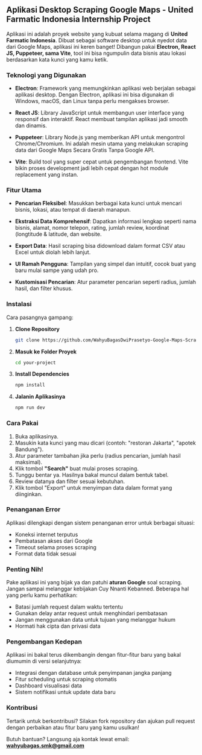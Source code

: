 ## Aplikasi Desktop Scraping Google Maps - United Farmatic Indonesia Internship Project

Aplikasi ini adalah proyek website yang kubuat selama magang di **United Farmatic Indonesia**. Dibuat sebagai software desktop untuk nyedot data dari Google Maps, aplikasi ini keren banget! Dibangun pakai **Electron, React JS, Puppeteer, sama Vite**, tool ini bisa ngumpulin data bisnis atau lokasi berdasarkan kata kunci yang kamu ketik.

### Teknologi yang Digunakan

- **Electron**: Framework yang memungkinkan aplikasi web berjalan sebagai aplikasi desktop. Dengan Electron, aplikasi ini bisa digunakan di Windows, macOS, dan Linux tanpa perlu mengakses browser.

- **React JS**: Library JavaScript untuk membangun user interface yang responsif dan interaktif. React membuat tampilan aplikasi jadi smooth dan dinamis.

- **Puppeteer**: Library Node.js yang memberikan API untuk mengontrol Chrome/Chromium. Ini adalah mesin utama yang melakukan scraping data dari Google Maps Secara Gratis Tanpa Google API.

- **Vite**: Build tool yang super cepat untuk pengembangan frontend. Vite bikin proses development jadi lebih cepat dengan hot module replacement yang instan.

### Fitur Utama

- **Pencarian Fleksibel**: Masukkan berbagai kata kunci untuk mencari bisnis, lokasi, atau tempat di daerah manapun.

- **Ekstraksi Data Komprehensif**: Dapatkan informasi lengkap seperti nama bisnis, alamat, nomor telepon, rating, jumlah review, koordinat (longtitude & latitude, dan website.

- **Export Data**: Hasil scraping bisa didownload dalam format CSV atau Excel untuk diolah lebih lanjut.

- **UI Ramah Pengguna**: Tampilan yang simpel dan intuitif, cocok buat yang baru mulai sampe yang udah pro.

- **Kustomisasi Pencarian**: Atur parameter pencarian seperti radius, jumlah hasil, dan filter khusus.

### Instalasi

Cara pasangnya gampang:

1. **Clone Repository**
   ```bash
   git clone https://github.com/WahyuBagasDwiPrasetyo-Google-Maps-Scrapping-Project-UFI
   ```
2. **Masuk ke Folder Proyek**
   ```bash
   cd your-project
   ```
3. **Install Dependencies**
   ```bash
   npm install
   ```
4. **Jalanin Aplikasinya**
   ```bash
   npm run dev
   ```

### Cara Pakai

1. Buka aplikasinya.
2. Masukin kata kunci yang mau dicari (contoh: "restoran Jakarta", "apotek Bandung").
3. Atur parameter tambahan jika perlu (radius pencarian, jumlah hasil maksimal).
4. Klik tombol **"Search"** buat mulai proses scraping.
5. Tunggu bentar ya. Hasilnya bakal muncul dalam bentuk tabel.
6. Review datanya dan filter sesuai kebutuhan.
7. Klik tombol "Export" untuk menyimpan data dalam format yang diinginkan.

### Penanganan Error

Aplikasi dilengkapi dengan sistem penanganan error untuk berbagai situasi:
- Koneksi internet terputus
- Pembatasan akses dari Google
- Timeout selama proses scraping
- Format data tidak sesuai

### Penting Nih!

Pake aplikasi ini yang bijak ya dan patuhi **aturan Google** soal scraping. Jangan sampai melanggar kebijakan Cuy Nnanti Kebanned. Beberapa hal yang perlu kamu perhatikan:
- Batasi jumlah request dalam waktu tertentu
- Gunakan delay antar request untuk menghindari pembatasan
- Jangan menggunakan data untuk tujuan yang melanggar hukum
- Hormati hak cipta dan privasi data

### Pengembangan Kedepan

Aplikasi ini bakal terus dikembangin dengan fitur-fitur baru yang bakal diumumin di versi selanjutnya:
- Integrasi dengan database untuk penyimpanan jangka panjang
- Fitur scheduling untuk scraping otomatis
- Dashboard visualisasi data
- Sistem notifikasi untuk update data baru

### Kontribusi

Tertarik untuk berkontribusi? Silakan fork repository dan ajukan pull request dengan perbaikan atau fitur baru yang kamu usulkan!

Butuh bantuan? Langsung aja kontak lewat email: **wahyubagas.smk@gmail.com**
